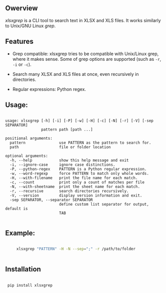 ## Owerview

*xlsxgrep* is a CLI tool to search text in XLSX and XLS files. It works similarly to Unix/GNU Linux *grep*.


## Features

- Grep compatible: xlsxgrep tries to be compatible with Unix/Linux grep,
    where it makes sense. Some of grep options are supported (such as `-r`, `-i`  or `-c`).

- Search many XLSX and XLS files at once, even recursively in directories.

- Regular expressions: Python regex.


## Usage:
```

usage: xlsxgrep [-h] [-i] [-P] [-w] [-H] [-c] [-N] [-r] [-V] [-sep SEPARATOR]
                pattern path [path ...]

positional arguments:
  pattern               use PATTERN as the pattern to search for.
  path                  file or folder location

optional arguments:
  -h, --help            show this help message and exit
  -i, --ignore-case     ignore case distinctions.
  -P, --python-regex    PATTERN is a Python regular expression.
  -w, --word-regexp     force PATTERN to match only whole words.
  -H, --with-filename   print the file name for each match.
  -c, --count           print only a count of matches per file
  -N, --with-sheetname  print the sheet name for each match.
  -r, --recursive       search directories recursively.
  -V, --version         display version information and exit.
  -sep SEPARATOR, --separator SEPARATOR
                        define custom list separator for output, default is
                        TAB
        
```

## Example:
```sh

     xlsxgrep "PATTERN" -H -N --sep=";" -r /path/to/folder
   
```

## Installation
```

 pip install xlsxgrep

```





 
 


